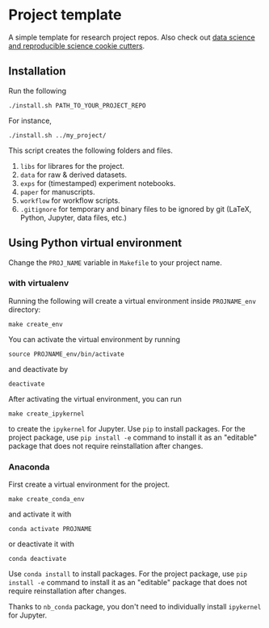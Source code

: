 # Project template

A simple template for research project repos. Also check out [data science and
reproducible science cookie
cutters](https://github.com/audreyr/cookiecutter#data-science).

## Installation

Run the following

```
./install.sh PATH_TO_YOUR_PROJECT_REPO
```

For instance, 

```
./install.sh ../my_project/
```

This script creates the following folders and files. 

1. `libs` for librares for the project.
1. `data` for raw & derived datasets. 
1. `exps` for (timestamped) experiment notebooks.
1. `paper` for manuscripts.
1. `workflow` for workflow scripts.
1. `.gitignore` for temporary and binary files to be ignored by git (LaTeX, Python, Jupyter, data files, etc.)

## Using Python virtual environment

Change the `PROJ_NAME` variable in `Makefile` to your project name. 

### with virtualenv

Running the following will create a virtual environment inside `PROJNAME_env` directory:

```
make create_env
```

You can activate the virtual environment by running 

```
source PROJNAME_env/bin/activate
```

and deactivate by 

```
deactivate
```

After activating the virtual environment, you can run 

```
make create_ipykernel
```

to create the `ipykernel` for Jupyter. Use `pip` to install packages. For the
project package, use `pip install -e` command to install it as an "editable"
package that does not require reinstallation after changes. 


### Anaconda

First create a virtual environment for the project.

```
make create_conda_env
```

and activate it with

```
conda activate PROJNAME
```

or deactivate it with

```
conda deactivate
```

Use `conda install` to install packages.  For the project package, use `pip
install -e` command to install it as an "editable" package that does not
require reinstallation after changes. 

Thanks to `nb_conda` package, you don't need to individually install
`ipykernel` for Jupyter. 


